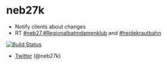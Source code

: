 # neb27k 

 * Notify clients about changes
 * RT [\#neb27](https://twitter.com/hashtag/neb27),[\#Regionalbahndamenklub](https://twitter.com/hashtag/Regionalbahndamenklub) and [\#heidekrautbahn](https://twitter.com/hashtag/heidekrautbahn) 
 


[![Build Status](https://travis-ci.org/devtty/neb27.svg?branch=master)](https://travis-ci.org/devtty/neb27)

* [Twitter](http://twitter.com/neb27k) (@neb27k)
